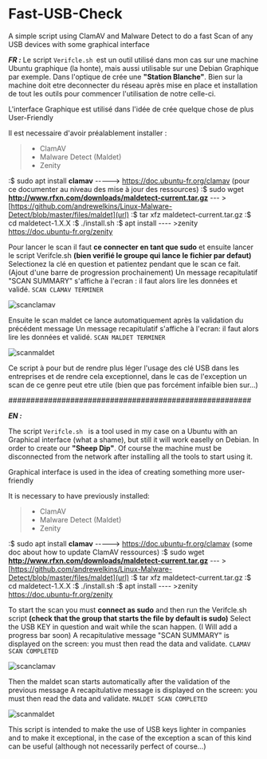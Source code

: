 # Fast-USB-Check
A simple script using ClamAV and Malware Detect to do a fast Scan of any USB devices with some graphical interface

**_FR :_** 
Le script `Verifcle.sh `est un outil utilisé dans mon cas sur une machine Ubuntu graphique (la honte), mais aussi utilisable sur une Debian Graphique par exemple.
Dans l'optique de crée une **"Station Blanche"**. Bien sur la machine doit etre deconnecter du réseau après mise en place et installation de tout les outils pour commencer l'utilisation de notre celle-ci.

L'interface Graphique est utilisé dans l'idée de crée quelque chose de plus User-Friendly

 Il est necessaire d'avoir préalablement installer : 
> - ClamAV 
> - Malware Detect (Maldet)
> - Zenity

 :$ sudo apt install **clamav** -----> https://doc.ubuntu-fr.org/clamav (pour ce documenter au niveau des mise à jour des ressources)
 :$ sudo wget **http://www.rfxn.com/downloads/maldetect-current.tar.gz** --- > [https://github.com/andrewelkins/Linux-Malware-Detect/blob/master/files/maldet](url)
 :$ tar xfz maldetect-current.tar.gz
:$ cd maldetect-1.X.X
:$ ./install.sh
:$ apt install ---- >zenity https://doc.ubuntu-fr.org/zenity



Pour lancer le scan il faut **ce connecter en tant que sudo** et ensuite lancer le script Verifcle.sh **(bien verifié le groupe qui lance le fichier par defaut)**
Selectionez la clé en question et patientez pendant que le scan ce fait. (Ajout d'une barre de progression prochainement)
		Un message recapitulatif "SCAN SUMMARY" s'affiche à l'ecran : il faut alors lire les données et validé.
`SCAN CLAMAV TERMINER`

![scanclamav](https://user-images.githubusercontent.com/89842037/192543793-595ed70a-1fac-49e0-8e32-f77d5274753e.png)

Ensuite le scan maldet ce lance automatiquement après la validation du précédent message
Un message recapitulatif s'affiche à l'ecran: il faut alors lire les données et validé.
`SCAN MALDET TERMINER`

![scanmaldet](https://user-images.githubusercontent.com/89842037/192544151-71476fb4-2b2f-459a-bf0c-2220175b2f8a.png)

Ce script à pour but de rendre plus léger l'usage des clé USB dans les entreprises et de rendre cela exceptionnel, dans le cas de l'exception un scan de ce genre peut etre utile (bien que pas forcément infaible bien sur...)

#######################################################

**_EN :_** 

The script `Verifcle.sh ` is a tool used in my case on a Ubuntu with an Graphical interface (what a shame), but still it will work easelly on Debian.
In order to create our **"Sheep Dip"**. Of course the machine must be disconnected from the network after installing all the tools to start using it.

Graphical interface is used in the idea of creating something more user-friendly

 It is necessary to have previously installed: 
> - ClamAV 
> - Malware Detect (Maldet)
> - Zenity

 :$ sudo apt install **clamav** -----> https://doc.ubuntu-fr.org/clamav (some doc about how to update ClamAV ressources)
 :$ sudo wget **http://www.rfxn.com/downloads/maldetect-current.tar.gz** --- > [https://github.com/andrewelkins/Linux-Malware-Detect/blob/master/files/maldet](url)
 :$ tar xfz maldetect-current.tar.gz
:$ cd maldetect-1.X.X
:$ ./install.sh
:$ apt install ---- >zenity https://doc.ubuntu-fr.org/zenity



To start the scan you must **connect as sudo** and then run the Verifcle.sh script **(check that the group that starts the file by default is sudo)**
Select the USB KEY in question and wait while the scan happen. (I Will add a progress bar soon)
		A recapitulative message "SCAN SUMMARY" is displayed on the screen: you must then read the data and validate.
`CLAMAV SCAN COMPLETED`

![scanclamav](https://user-images.githubusercontent.com/89842037/192543793-595ed70a-1fac-49e0-8e32-f77d5274753e.png)

Then the maldet scan starts automatically after the validation of the previous message
A recapitulative message is displayed on the screen: you must then read the data and validate.
`MALDET SCAN COMPLETED`

![scanmaldet](https://user-images.githubusercontent.com/89842037/192544151-71476fb4-2b2f-459a-bf0c-2220175b2f8a.png)

This script is intended to make the use of USB keys  lighter in companies and to make it exceptional, in the case of the exception a scan of this kind can be useful (although not necessarily perfect of course...)

